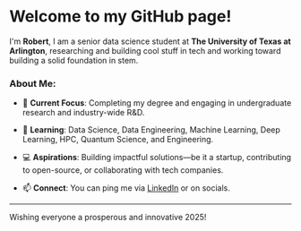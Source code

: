 # Welcome to my GitHub page!

I'm **Robert**, I am a senior data science student at **The University of Texas at Arlington**, researching and building cool stuff in tech and working toward building
a solid foundation in stem.

### About Me:

- 🔭 **Current Focus**: Completing my degree and engaging in undergraduate research and industry-wide R&D.

- 🌱 **Learning**: Data Science, Data Engineering, Machine Learning, Deep Learning, HPC, Quantum Science, and Engineering.

- 💻 **Aspirations**: Building impactful solutions—be it a startup, contributing to open-source, or collaborating with tech companies.

- 📫 **Connect**: You can ping me via [LinkedIn](https://linkedin.com/in/robertcocker) or on socials.

---

Wishing everyone a prosperous and innovative 2025!